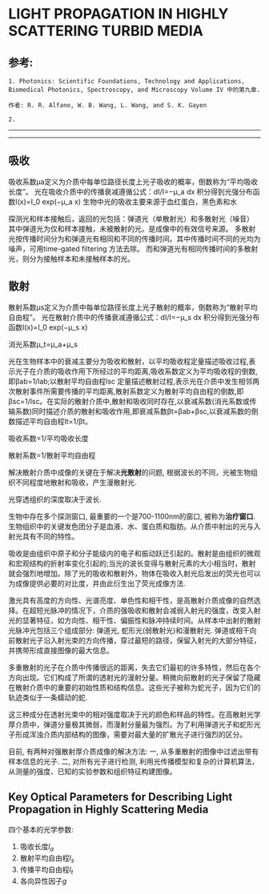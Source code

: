 # LIGHT PROPAGATION IN HIGHLY SCATTERING TURBID MEDIA

## 参考:
	1. Photonics: Scientific Foundations, Technology and Applications, Biomedical Photonics, Spectroscopy, and Microscopy Volume IV 中的第九章. 

	作者: R. R. Alfano, W. B. Wang, L. Wang, and S. K. Gayen

	2. 


---



---
## 吸收
吸收系数μa定义为介质中每单位路径长度上光子吸收的概率，倒数称为“平均吸收长度”。
光在吸收介质中的传播衰减遵循公式：dI/I=−μ_a dx
积分得到光强分布函数I(x)=I_0  exp⁡(−μ_a x)
生物中光的吸收主要来源于血红蛋白，黑色素和水


探测光和样本接触后，返回的光包括：弹道光（单散射光）和多散射光（噪音）
其中弹道光为仅和样本接触，未被散射的光。是成像中的有效信号来源。
多散射光按传播时间分为和弹道光有相同和不同的传播时间。其中传播时间不同的光均为噪声，可用time-gated filtering 方法去除。
而和弹道光有相同传播时间的多散射光，则分为接触样本和未接触样本的光。

## 散射

散射系数μs定义为介质中每单位路径长度上光子散射的概率，倒数称为“散射平均自由程”。
光在散射介质中的传播衰减遵循公式：dI/I=−μ_s dx
积分得到光强分布函数I(x)=I_0  exp⁡(−μ_s x)

消光系数μ_t=μ_a+μ_s

光在生物样本中的衰减主要分为吸收和散射，以平均吸收程定量描述吸收过程,表示光子在介质的吸收作用下所经过的平均距离,吸收系数定义为平均吸收程的倒数,即βab=1/lab;以散射平均自由程lsc 定量描述散射过程,表示光在介质中发生相邻两次散射事件所需要传播的平均距离,散射系数定义为散射平均自由程的倒数,即βsc=1/lsc。在实际的散射介质中,散射和吸收同时存在,以衰减系数(消光系数或传输系数)同时描述介质的散射和吸收作用,即衰减系数βt=βab+βsc,以衰减系数的倒数描述平均自由程lt=1/βt。

吸收系数=1/平均吸收长度

散射系数=1/散射平均自由程

解决散射介质中成像的关键在于解决**光散射**的问题, 根据波长的不同，光被生物组织不同程度地散射和吸收，产生漫散射光. 

光穿透组织的深度取决于波长. 

生物中存在多个探测窗口, 最重要的一个是700-1100nm的窗口, 被称为**治疗窗口**. 生物组织中的关键发色团分子是血液、水、蛋白质和脂肪。从介质中射出的光与入射光具有不同的特性。

吸收是由组织中原子和分子能级内的电子和振动跃迁引起的。散射是由组织的微观和宏观结构的折射率变化引起的;当光的波长变得与散射元素的大小相当时，散射就会强烈地增加。除了光的吸收和散射外，物体在吸收入射光后发出的荧光也可以为成像提供必要的对比度，并由此衍生出了荧光成像方法. 


激光具有高度的方向性、光谱亮度、单色性和相干性，是高散射介质成像的自然选择。在超短光脉冲的情况下，介质的强吸收和散射会减弱入射光的强度，改变入射光的显著特征，如方向性、相干性、偏振性和脉冲持续时间。从样本中出射的散射光脉冲光包括三个组成部分: 弹道光, 蛇形光(弱散射光)和漫散射光. 弹道或相干向前散射光子沿入射光束的方向传播，穿过最短的路径，保留入射光的大部分特征，并携带形成直接图像的最大信息。

多重散射的光子在介质中传播很远的距离，失去它们最初的许多特性，然后在各个方向出现。它们构成了所谓的透射光的漫射分量。稍微向前散射的光子保留了隐藏在散射介质中的重要的初始性质和结构信息。这些光子被称为蛇光子，因为它们的轨迹类似于一条蠕动的蛇. 

这三种成分在透射光束中的相对强度取决于光的颜色和样品的特性。在高散射光学厚介质中，弹道分量极其微弱，而漫射分量最为强烈。为了利用弹道光子和蛇形光子形成浑浊介质内部结构的图像，需要对最大量的扩散光子进行强烈的区分。

目前, 有两种对强散射厚介质成像的解决方法: 一, 从多重散射的图像中过滤出带有样本信息的光子. 二, 对所有光子进行检测, 利用光传播模型和复杂的计算机算法，从测量的强度、已知的实验参数和组织特征构建图像。


## Key Optical Parameters for Describing Light Propagation in Highly Scattering Media

四个基本的光学参数: 
1. 吸收长度$l_{a}$
2. 散射平均自由程$l_{s}$
3. 传播平均自由程$l_{t}$
4. 各向异性因子$g$

